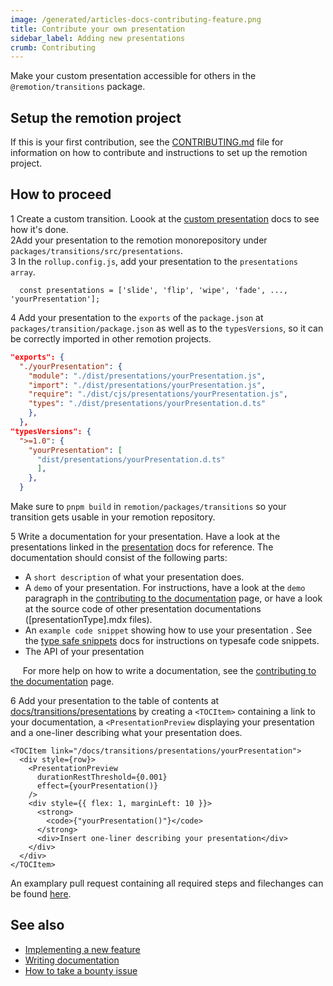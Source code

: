 ```yaml
---
image: /generated/articles-docs-contributing-feature.png
title: Contribute your own presentation
sidebar_label: Adding new presentations
crumb: Contributing
---
```


Make your custom presentation accessible for others in the `@remotion/transitions` package.

## Setup the remotion project

If this is your first contribution, see the <a href="https://github.com/remotion-dev/remotion/blob/main/CONTRIBUTING.md">CONTRIBUTING.md</a> file for information on how to contribute and instructions to set up the remotion project.

## How to proceed

<Step>1</Step> Create a custom transition. Loook at the <a href="/docs/transitions/presentations/custom">custom presentation</a> docs to see how it's done.<br/>
<Step>2</Step>Add your presentation to the remotion monorepository under <code>packages/transitions/src/presentations</code>.<br/>
<Step>3</Step> In the <code>rollup.config.js</code>, add your presentation to the <code>presentations array</code>.
<br/>

```tsx
  const presentations = ['slide', 'flip', 'wipe', 'fade', ..., 'yourPresentation'];
```

<Step>4</Step> Add your presentation to the <code>exports</code> of the <code>package.json</code> at <code>packages/transition/package.json</code> as well as to the <code>typesVersions</code>, so it can be correctly imported in other remotion projects.

```json
"exports": {
  "./yourPresentation": {
    "module": "./dist/presentations/yourPresentation.js",
    "import": "./dist/presentations/yourPresentation.js",
    "require": "./dist/cjs/presentations/yourPresentation.js",
    "types": "./dist/presentations/yourPresentation.d.ts"
    },
  },
"typesVersions": {
  ">=1.0": {
    "yourPresentation": [
      "dist/presentations/yourPresentation.d.ts"
      ],
    },
  }
```

Make sure to `pnpm build` in `remotion/packages/transitions` so your transition gets usable in your remotion repository.

<Step>5</Step> Write a documentation for your presentation. Have a look at the presentations linked in the <a href="/docs/transitions/presentations">presentation</a> docs for reference. The documentation should consist of the following parts:

- A `short description` of what your presentation does.
- A `demo` of your presentation. For instructions, have a look at the `demo` paragraph in the [contributing to the documentation](/docs/contributing/docs#demos) page, or have a look at the source code of other presentation documentations ([presentationType].mdx files).
- An `example code snippet` showing how to use your presentation . See the [type safe snippets](/docs/contributing/docs#type-safe-snippets) docs for instructions on typesafe code snippets.
- The API of your presentation

&nbsp;&nbsp;&nbsp;&nbsp; For more help on how to write a documentation, see the [contributing to the documentation](/docs/contributing/docs) page.

<Step>6</Step> Add your presentation to the table of contents at <a href="/docs/transitions/presentations">docs/transitions/presentations</a> by creating a <code>&lt;TOCItem&gt;</code> containing a link to your documentation, a <code>&lt;PresentationPreview</code> displaying your presentation and a one-liner describing what your presentation does.

```tsx title="Example TOCItem"
<TOCItem link="/docs/transitions/presentations/yourPresentation">
  <div style={row}>
    <PresentationPreview
      durationRestThreshold={0.001}
      effect={yourPresentation()}
    />
    <div style={{ flex: 1, marginLeft: 10 }}>
      <strong>
        <code>{"yourPresentation()"}</code>
      </strong>
      <div>Insert one-liner describing your presentation</div>
    </div>
  </div>
</TOCItem>
```

An examplary pull request containing all required steps and filechanges can be found <a href="https://github.com/remotion-dev/remotion/pull/3199/files">here</a>.

## See also

- [Implementing a new feature](/docs/contributing/feature)
- [Writing documentation](/docs/contributing/docs)
- [How to take a bounty issue](/docs/contributing/bounty)
